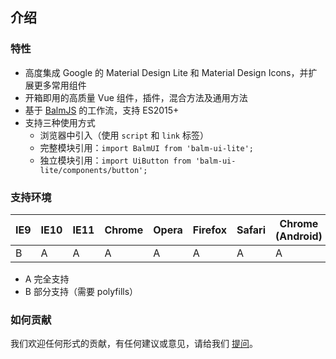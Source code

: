 ## 介绍

### 特性

- 高度集成 Google 的 Material Design Lite 和 Material Design Icons，并扩展更多常用组件
- 开箱即用的高质量 Vue 组件，插件，混合方法及通用方法
- 基于 [BalmJS](http://balmjs.com/) 的工作流，支持 ES2015+
- 支持三种使用方式
    - 浏览器中引入（使用 `script` 和 `link` 标签）
    - 完整模块引用：`import BalmUI from 'balm-ui-lite';`
    - 独立模块引用：`import UiButton from 'balm-ui-lite/components/button';`

### 支持环境

| IE9 | IE10 | IE11 | Chrome | Opera | Firefox | Safari | Chrome (Android) | Mobile Safari |
|-----|------|------|--------|-------|---------|--------|------------------|---------------|
| B   | A    | A    | A      | A     | A       | A      | A                | A             |

- A 完全支持
- B 部分支持（需要 polyfills）

### 如何贡献

我们欢迎任何形式的贡献，有任何建议或意见，请给我们 [提问](https://github.com/balmjs/ui-vue-lite/issues)。
